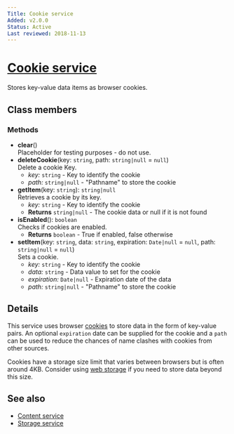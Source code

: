 ```yaml
---
Title: Cookie service
Added: v2.0.0
Status: Active
Last reviewed: 2018-11-13
---
```


# [Cookie service](../../../lib/core/services/cookie.service.ts "Defined in cookie.service.ts")

Stores key-value data items as browser cookies.

## Class members

### Methods

-   **clear**()<br/>
    Placeholder for testing purposes - do not use.
-   **deleteCookie**(key: `string`, path: `string|null` = `null`)<br/>
    Delete a cookie Key.
    -   _key:_ `string`  - Key to identify the cookie
    -   _path:_ `string|null`  - "Pathname" to store the cookie
-   **getItem**(key: `string`): `string|null`<br/>
    Retrieves a cookie by its key.
    -   _key:_ `string`  - Key to identify the cookie
    -   **Returns** `string|null` - The cookie data or null if it is not found
-   **isEnabled**(): `boolean`<br/>
    Checks if cookies are enabled.
    -   **Returns** `boolean` - True if enabled, false otherwise
-   **setItem**(key: `string`, data: `string`, expiration: `Date|null` = `null`, path: `string|null` = `null`)<br/>
    Sets a cookie.
    -   _key:_ `string`  - Key to identify the cookie
    -   _data:_ `string`  - Data value to set for the cookie
    -   _expiration:_ `Date|null`  - Expiration date of the data
    -   _path:_ `string|null`  - "Pathname" to store the cookie

## Details

This service uses browser [cookies](https://en.wikipedia.org/wiki/HTTP_cookie)
to store data in the form of key-value pairs. An optional `expiration` date can be
supplied for the cookie and a `path` can be used to reduce the chances of name
clashes with cookies from other sources.

Cookies have a storage size limit that varies between browsers but is often around
4KB. Consider using [web storage](storage.service.md) if you need to store data
beyond this size.

## See also

-   [Content service](content.service.md)
-   [Storage service](storage.service.md)
